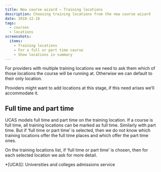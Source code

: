 ```yaml
---
title: New course wizard – Training locations
description: Choosing training locations from the new course wizard
date: 2018-12-16
tags:
  - courses
  - locations
screenshots:
  items:
    - Training locations
    - For a full or part time course
    - Show locations in summary
---
```


For providers with multiple training locations we need to ask them which of those locations the course will be running at. Otherwise we can default to their only location.

Providers might want to add locations at this stage, if this need arises we’ll accommodate it.

## Full time and part time

UCAS models full time and part time on the training location. If a course is full time, all training locations can be marked as full time. Similarly with part time. But if ‘full time or part time’ is selected, then we do not know which training locations offer the full time places and which offer the part time ones.

On the training locations list, if ‘full time or part time’ is chosen, then for each selected location we ask for more detail.

*[UCAS]: Universities and colleges admissions service
